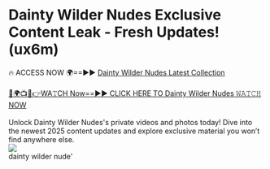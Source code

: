 # Dainty Wilder Nudes Exclusive Content Leak - Fresh Updates! (ux6m)

🔥 ACCESS NOW 🌍==►► <a href="https://tinyurl.com/2mz8nhtm" rel="nofollow">Dainty Wilder Nudes Latest Collection</a>
<br><br>
[🔴🌍📺📱👉WA𝚃CH Now==►► CLICK HERE TO Dainty Wilder Nudes 𝚆𝙰𝚃𝙲𝙷 NOW](https://tinyurl.com/2mz8nhtm)
<br><br>
Unlock Dainty Wilder Nudes's private videos and photos today! Dive into the newest 2025 content updates and explore exclusive material you won’t find anywhere else.
<br>
<a href="https://tinyurl.com/2mz8nhtm" rel="nofollow" data-target="animated-image.originalLink"><img src="https://camo.githubusercontent.com/8a4f000d20f83aca3bf7ec5f350d767afa0574a8a352519fd8cfa583a6f93a33/68747470733a2f2f692e696d6775722e636f6d2f644a486b345a712e676966" data-canonical-src="https://i.imgur.com/dJHk4Zq.gif" style="max-width: 100%; display: inline-block;" data-target="animated-image.originalImage"></a>
<br>
dainty wilder nude'